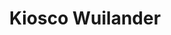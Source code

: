 ---
title: "Kiosco Wuilander"
url: /caracas/kiosco-wuilander-av-principal-del-cafetal/
shop: Kiosk
---